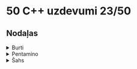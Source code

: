 # 50 C++ uzdevumi 23/50
## Nodaļas
<details>
<summary>Burti</summary>
<br>
  
## Burti 1 - 'a' skaits vārdā

### Definīcija
> Uzdevums sameklēt burtu 'a' skaitu dotajā vārdā.

### Ievaddatu raksturojums
> Ievaddatu vienīgajā rindā dots vārds. Vārda maksimālais burtu skaits ir 100.

### Izvaddatu raksturojums
> Izvaddatu vienīgajā rindā jāizvada viens skaitlis, kas norāda cik reižu šajā vārdā ir atkārtojies burts 'a'?

## Paraugdati
#### **Stdin**
<pre><code>abra</code></pre>
#### **Stdout**
<pre><code>2</code></pre>

### Mans rezultāts
> 5/5 punkti
### Links uz kodu
https://github.com/zieduvija/50_cpp/blob/master/code/burti1.cpp
### Links uz uzdevumu
https://clevercode.lv/task/show/burti1
  


## Burti 2 - vārds no pirmajiem burtiem

### Definīcija
> Izdrukāt vārdu, kas veidojas no citu vārdu pirmajiem burtiem.

### Ievaddatu raksturojums
> Katrā no ievaddatu piecām rindām dots viens vārds.

### Izvaddatu raksturojums
> Izvaddatu vienīgajā rindā ir vārds, kas sastāv no piecu doto vārdu pirmajiem burtiem.

## Paraugdati
#### **Stdin**
<pre><code>sile<br>
abra<br>
upe<br>
lietus<br>
ezers</code></pre>
#### **Stdout**
<pre><code>saule</code></pre>

### Mans rezultāts
> 5/5 punkti
### Links uz kodu
https://github.com/zieduvija/50_cpp/blob/master/code/burti2.cpp
### Links uz uzdevumu
https://clevercode.lv/task/show/burti2


## Burti 3 - pēdejais burts vārdā

### Definīcija
> Atrast vārda pēdējo burtu.

### Ievaddatu raksturojums
> Ievaddatu vienīgajā rindā dots vārds.

### Izvaddatu raksturojums
> Izvaddatu vienīgajā rindā ir dotā vārda pēdējais burts.

## Paraugdati
#### **Stdin**
<pre><code>bulta</code></pre>
#### **Stdout**
<pre><code>a</code></pre>

### Mans rezultāts
> 5/5 punkti
### Links uz kodu
https://github.com/zieduvija/50_cpp/blob/master/code/burti3.cpp
### Links uz uzdevumu
https://clevercode.lv/task/show/burti3


## Burti 4 - dotā burta skaits vārdā

### Definīcija
> Atrast cik reižu dotais burts atkārtojas dotajā vārdā.

### Ievaddatu raksturojums
> Ievaddatu pirmajā rindā ir dots vārds, kura garums nepārsniedz 20 simbolus, bet otrajā rindā burts.

### Izvaddatu raksturojums
> Izvaddatu vienīgajā rindā ir skaitlis, kas norāda cik reižu dotais burts atkārtojas dotajā vārdā.

## Paraugdati
#### **Stdin**
<pre><code>abra<br>
a</code></pre>
#### **Stdout**
<pre><code>2</code></pre>

### Mans rezultāts
> 5/5 punkti
### Links uz kodu
https://github.com/zieduvija/50_cpp/blob/master/code/burti4.cpp
### Links uz uzdevumu
https://clevercode.lv/task/show/burti4




## Burti 5 - kurš burts primais?

### Definīcija
> Atrast cik reižu dotais burts atkārtojas dotajā vārdā.

### Ievaddatu raksturojums
> Dots vārds, kura garums nepārsniedz 20 burtus un 2 burti. Atrast un izvadīt to burtu no diviem dotajiem, kurš, lasot doto vārdu, parādās pirmais. Zināms, ka katrs no burtiem vārdā sastopams tieši vienu reizi.

### Izvaddatu raksturojums
> Izvaddatu vienīgajā rindā ir atrastais burts.

## Paraugdati
#### **Stdin**
<pre><code>pasaka<br>
k<br>
s</code></pre>
#### **Stdout**
<pre><code>s</code></pre>

### Mans rezultāts
> 5/5 punkti
### Links uz kodu
https://github.com/zieduvija/50_cpp/blob/master/code/burti5.cpp
### Links uz uzdevumu
https://clevercode.lv/task/show/burti5




## Burti 6 - vārda veidošana

### Definīcija
> Doti 2 vārdi, kuru garums nepārsniedz 20 burtus. Pārbaudīt vai no pirmā vārda burtiem var izveidot otro vārdu. Zināms, ka otrais vārds ir īsāks par pirmo un tajā neviens burts neatkārtojas. Atbildes ir **Var** un  **Nevar**.

### Ievaddatu raksturojums
> Ievaddatu pirmajās divās rindās doti 2 vārdi.


### Izvaddatu raksturojums
> Izvaddatu vienīgajā rindā ir vārds **Var** vai **Nevar**.

## Paraugdati
#### **Stdin**
<pre><code>saule<br>
sula</code></pre>
#### **Stdout**
<pre><code>Var</code></pre>

### Mans rezultāts
> 5/5 punkti
### Links uz kodu
https://github.com/zieduvija/50_cpp/blob/master/code/burti6.cpp
### Links uz uzdevumu
https://clevercode.lv/task/show/burti6


## Burti 7 - aizstāj burtu

### Definīcija
> Dots vārds un 2 burti. Uzdevums sameklēt dotajā vārdā visus burtus, kas vienādi ar pirmo doto burtu un aizstāt tos ar otro doto burtu.

### Ievaddatu raksturojums
> Ievaddatu pirmajā rindā dots vārds, bet otrajā un trešajā rindā viens burts.


### Izvaddatu raksturojums
> Izvaddatu vienīgajā rindā jāizvada vārds pēc pārveidošanas..

## Paraugdati
#### **Stdin**
<pre><code>lapa<br>
a<br>
u</code></pre>
#### **Stdout**
<pre><code>lupu</code></pre>

### Mans rezultāts
> 5/5 punkti
### Links uz kodu
https://github.com/zieduvija/50_cpp/blob/master/code/burti7.cpp
### Links uz uzdevumu
https://clevercode.lv/task/show/burti7

</details>

<details>
<summary>Pentamino</summary>
<br>

## Pentamino 1

### Definīcija
> Pentamino figūras veido no pieciem kvadrātiem, novietojot tos tā, ka katram kvadrātam ir kopīga mala ar kādu citu.
Šoreiz izmantosim tikai trīs veida pentamino figūras:<br>

![pentam1-1](https://user-images.githubusercontent.com/118617121/225156685-6de7d0d5-4b1c-46dc-8df9-a4774fe15c92.gif)
<br>

> Sauksim tās par A, B un C veida figūrām. Katra veida figūrai viens kvadrāts ir iekrāsots citādi. Sauksim to par attiecīgā veida figūras galveno kvadrātu.<br>
Kvadrātveida rūtiņu laukumā, kura izmēri ir 8*8, izvietosim ne vairāk kā 10 iepriekšminētā veida figūras tā, lai katras figūras kvadrāti sakristu ar laukuma rūtiņām, un katra no figūrām pilnībā ietilptu laukumā. Figūras drīkst pārklāties. Figūras nedrīkst būt pagrieztas vai apgrieztas. Laukuma kolonnas ir sanumurētas no kreisās puses uz labo ar naturāliem skaitļiem no 1 līdz 8 pēc kārtas. Analoģiski no lejas uz augšu ir sanumurētas arī rindas.<br>
**Jūsu uzdevums ir uzrakstīt programmu, kas nosaka, cik no 64 laukuma rūtiņām noklāj vismaz viena pentamino figūra.**


### Ievaddatu raksturojums
> Izvaddatu pirmā rinda satur naturālu skaitli N, 1 <= N <= 10, kas apzīmē uz laukuma izvietoto pentamino figūru skaitu. Katrā no nākošajām N faila rindām tiek dotas kādas figūras apraksts formā

<pre><code> burts kolonnas_numurs rindas_numurs </code></pre>
> , kur burts norāda attiecīgās figūras veidu (A,B vai C), bet kolonnas un rindas numurs norāda laukuma rūtiņu, kuru noklāj šīs figūras galvenais kvadrāts. Starp burtu un kolonnas numuru, kā arī starp kolonnas numuru un rindas numuru ir viens tukšumsimbols.



### Izvaddatu raksturojums
> Ievaddatu vienīgajā rindā jāizvada viens naturāls skaitlis - laukuma rūtiņu skaits, ko noklāj dotās pentamino figūras.

## Piezīmes
Pirmā testpiemēra zīmējums:<br>
![pentam1-2](https://user-images.githubusercontent.com/118617121/225157153-14a8561f-2bbf-4307-8939-6511a0556cf2.gif)


## Paraugdati
#### **Stdin**
<pre><code>5<br>
A 2 5<br>
C 5 7<br>
B 7 6<br>
C 8 1<br>
A 4 3</code></pre>
#### **Stdout**
<pre><code>22</code></pre>

### Mans rezultāts
> 12/12 punkti
### Links uz kodu
https://github.com/zieduvija/50_cpp/blob/master/code/pentamino_1.cpp
### Links uz uzdevumu
https://clevercode.lv/task/show/pentam1





## Pentamino 2

### Definīcija
> Pentamino figūras veido no pieciem kvadrātiem, novietojot tos tā, ka katram kvadrātam ir kopīga mala ar kādu citu.
Šoreiz izmantosim tikai pieca veida pentamino figūras:<br>

![pentam2-1](https://user-images.githubusercontent.com/118617121/225158132-320bf7ab-b225-4d26-83c1-15d6d9051b10.gif)


> Sauksim tās par A, B, C, D un E veida figūrām. Katra veida figūrai viens kvadrāts ir iekrāsots citādi. Sauksim to par attiecīgā veida figūras galveno kvadrātu. <br>
Kvadrātveida rūtiņu laukumā, kura izmēri ir K*K rūtiņas, izvietosim ne vairāk kā 100 iepriekšminētā veida figūras tā, lai katras figūras kvadrāti sakristu ar laukuma rūtiņām, un katra no figūrām pilnībā ietilptu laukumā. Figūras drīkst pārklāties. Figūras nedrīkst būt pagrieztas vai apgrieztas. Laukuma kolonnas ir sanumurētas no kreisās puses uz labo ar naturāliem skaitļiem no 1 līdz K pēc kārtas. Analoģiski no lejas uz augšu ir sanumurētas arī rindas.<br>
**Jūsu uzdevums ir uzrakstīt programmu, kas nosaka, cik no laukuma rūtiņām noklāj vismaz viena pentamino figūra.**


### Ievaddatu raksturojums
> Ievaddatu pirmā rinda satur naturālu skaitli K, 1 <= K <= 100, kas apzīmē laukuma malas garumu.
Faila otrā rinda satur naturālu skaitli N, 1 <= N <= 100, kas apzīmē uz laukuma izvietoto pentamino figūru skaitu.
Katrā no nākošajām N faila rindām tiek dotas kādas figūras apraksts formā

<pre><code> burts kolonnas_numurs rindas_numurs </code></pre>
> , kur burts norāda attiecīgās figūras veidu (A,B,C,D vai E), bet kolonnas un rindas numurs norāda laukuma rūtiņu, kuru noklāj šīs figūras galvenais kvadrāts. Starp burtu un kolonnas numuru, kā arī starp kolonnas numuru un rindas numuru ir viens tukšumsimbols.



### Izvaddatu raksturojums
> Izvaddatu vienīgajā rindā jāizvada viens naturāls skaitlis - laukuma rūtiņu skaits, ko noklāj dotās pentamino figūras.

## Piezīmes
Pirmā testpiemēra zīmējums:<br>

![pentam2-2](https://user-images.githubusercontent.com/118617121/225158435-bc92464c-5bfd-4182-8594-2d5ad0681c63.gif)



## Paraugdati
#### **Stdin**
<pre><code>8<br>
5<br>
A 2 5<br>
D 5 7<br>
B 7 6<br>
D 8 1<br>
E 4 6</code></pre>
#### **Stdout**
<pre><code>23</code></pre>

### Mans rezultāts
> 21/21 punkti
### Links uz kodu
https://github.com/zieduvija/50_cpp/blob/master/code/pentamino_2.cpp
### Links uz uzdevumu
https://clevercode.lv/task/show/pentam2






## Pentamino 3

### Definīcija
> Pentamino figūras veido no pieciem kvadrātiem, novietojot tos tā, ka katram kvadrātam ir kopīga mala ar kādu citu.
Šoreiz izmantosim tikai pieca veida pentamino figūras:<br>

![pentam2-1](https://user-images.githubusercontent.com/118617121/225158132-320bf7ab-b225-4d26-83c1-15d6d9051b10.gif)


> Sauksim tās par A, B, C, D un E veida figūrām. Katra veida figūrai viens kvadrāts ir iekrāsots citādi. Sauksim to par attiecīgā veida figūras galveno kvadrātu. <br>
Kvadrātveida rūtiņu laukumā, kura izmēri ir K*K rūtiņas, izvietosim ne vairāk kā 100 iepriekšminētā veida figūras tā, lai katras figūras kvadrāti sakristu ar laukuma rūtiņām, un katra no figūrām pilnībā ietilptu laukumā. Figūras drīkst pārklāties. Figūras nedrīkst būt pagrieztas vai apgrieztas. Laukuma kolonnas ir sanumurētas no kreisās puses uz labo ar naturāliem skaitļiem no 1 līdz K pēc kārtas. Analoģiski no lejas uz augšu ir sanumurētas arī rindas.<br>
**Mēs vēlamies jau daļēji aizpildītajā laukumā novietot vēl vienu figūru tā, lai tā nepārklātos ar iepriekš noliktajām.<br>Jūsu uzdevums ir uzrakstīt programmu, kas nosaka, cik dažādās laukuma vietās šo figūru var novietot.**


### Ievaddatu raksturojums
> Ievaddatu pirmā rinda satur naturālu skaitli K, 1 <= K <= 100, kas apzīmē laukuma malas garumu.
Faila otrā rinda satur naturālu skaitli N, 1 <= N <= 100, kas apzīmē uz laukuma izvietoto pentamino figūru skaitu.
Katrā no nākošajām N faila rindām tiek dotas kādas figūras apraksts formā

<pre><code> burts kolonnas_numurs rindas_numurs </code></pre>
> , kur burts norāda attiecīgās figūras veidu (A,B,C,D vai E), bet kolonnas un rindas numurs norāda laukuma rūtiņu, kuru noklāj šīs figūras galvenais kvadrāts. Starp burtu un kolonnas numuru, kā arī starp kolonnas numuru un rindas numuru ir viens tukšumsimbols. Pēc tam faila nākošajā rindā ir dots viens burts (A,B,C,D vai E), kas norāda tās figūras veidu, kuru vēlamies novietot laukumā bez pārklāšanās.



### Izvaddatu raksturojums
> Izvaddatu vienīgajā rindā jāizvada viens vesels skaitlis - vietu skaits laukumā, kur iespējams izvietot figūru.

## Piezīmes
Testpiemēra zīmējums. Derīgās vietas atzīmētas ar krustiņiem:<br>

![pentam3-2](https://user-images.githubusercontent.com/118617121/225158815-b454bca3-53e0-4520-b35c-94cfb4e505dd.gif)




## Paraugdati
#### **Stdin**
<pre><code>5<br>
A 2 5<br>
D 5 7<br>
B 7 6<br>
D 8 1<br>
E 4 6<br>
E</code></pre>
#### **Stdout**
<pre><code>6</code></pre>

### Mans rezultāts
> 11/11 punkti
### Links uz kodu
https://github.com/zieduvija/50_cpp/blob/master/code/pentamino_3.cpp
### Links uz uzdevumu
https://clevercode.lv/task/show/pentam3







</details>

<details>
<summary>Šahs</summary>
<br>

## Šahs

### Definīcija
Uz 8x8 šaha galdiņa viena no lauciņiem novietots tornis. Galdiņa vertikāles un horizontāles tiek apzīmētas tā, kā redzams zīmējumā. Tādējādi katra lauciņa apzīmējums ir burts kopā ar ciparu, piemēram, b6, g1.

![sahs1-1](https://user-images.githubusercontent.com/118617121/224571166-2636287e-55d7-4479-8798-070da2f7fb78.gif)

Uzrakstiet programmu, kas noskaidro, ar kādu mazāko gājienu skaitu dotajā lauciņā novietotais tornis var nokļūt uz katru no 64 šaha galdiņa lauciņiem!

## Šahs 1 - Tornis

### Ievaddatu raksturojums
Ievaddatu vienīgajā rindā dots lauciņš (burts kopā ar ciparu, bez atdalošajām tukšumzīmēm), kurā novietots **tornis**.
### Izvaddatu raksturojums
Jāizvada 8 rindas, pa 8 simboliem katrā rindā. i-tās rindas j-tais simbols norāda, ar kādu mazāko gājienu skaitu tornis no sākuma rūtiņas var nokļūt lauciņā, kas atrodas uz (9-i)-tās horizontāles un j-tās vertikāles. Ja kādā lauciņā nokļūt nav iespējams, tad attiecīgajā pozīcijā jāizvada simbols “\*”.
## Paraugdati
#### **Stdin**
<pre><code>b6</code></pre>
#### **Stdout**
<pre><code>21222222<br>
21222222<br>
10111111<br>
21222222<br>
21222222<br>
21222222<br>
21222222<br>
21222222<br></code></pre>

### Mans rezultāts
> 17/17 punkti
### Links uz kodu
https://github.com/zieduvija/50_cpp/blob/master/code/sahs1.cpp
### Links uz uzdevumu
https://clevercode.lv/task/show/sahs1


## Šahs 2 - Laidnis

### Ievaddatu raksturojums
Ievaddatu vienīgajā rindā dots lauciņš (burts kopā ar ciparu, bez atdalošajām tukšumzīmēm), kurā novietots **laidnis**.
### Izvaddatu raksturojums
Jāizvada 8 rindas, pa 8 simboliem katrā rindā. i-tās rindas j-tais simbols norāda, ar kādu mazāko gājienu skaitu laidnis no sākuma rūtiņas var nokļūt lauciņā, kas atrodas uz (9-i)-tās horizontāles un j-tās vertikāles. Ja kādā lauciņā nokļūt nav iespējams, tad attiecīgajā pozīcijā jāizvada simbols “\*”.

## Paraugdati
#### **Stdin**
<pre><code>b6</code></pre>
#### **Stdout**
<pre><code>*2*1*2*2<br>
1*1*2*2*<br>
*0*2*2*2<br>
1*1*2*2*<br>
*2*1*2*2<br>
2*2*1*2*<br>
*2*2*1*2<br>
2*2*2*1*</code></pre>

### Mans rezultāts
> 17/17 punkti
### Links uz kodu
https://github.com/zieduvija/50_cpp/blob/master/code/sahs2.cpp
### Links uz uzdevumu
https://clevercode.lv/task/show/sahs2

## Šahs 3 - Dāma

### Ievaddatu raksturojums
Ievaddatu vienīgajā rindā dots lauciņš (burts kopā ar ciparu, bez atdalošajām tukšumzīmēm), kurā novietots **dāma**.

### Izvaddatu raksturojums
Jāizvada 8 rindas, pa 8 simboliem katrā rindā. i-tās rindas j-tais simbols norāda, ar kādu mazāko gājienu skaitu dāma no sākuma rūtiņas var nokļūt lauciņā, kas atrodas uz (9-i)-tās horizontāles un j-tās vertikāles. Ja kādā lauciņā nokļūt nav iespējams, tad attiecīgajā pozīcijā jāizvada simbols “\*”.

## Paraugdati
#### **Stdin**
<pre><code>b6</code></pre>
#### **Stdout**
<pre><code>21212222<br>
11122222<br>
10111111<br>
11122222<br>
21212222<br>
21221222<br>
21222122<br>
21222212<br></code></pre>

### Mans rezultāts
> 17/17 punkti
### Links uz kodu
https://github.com/zieduvija/50_cpp/blob/master/code/sahs3.cpp
### Links uz uzdevumu
https://clevercode.lv/task/show/sahs3

## Šahs 4 - Karalis

### Ievaddatu raksturojums
Ievaddatu vienīgajā rindā dots lauciņš (burts kopā ar ciparu, bez atdalošajām tukšumzīmēm), kurā novietots **karalis**.

### Izvaddatu raksturojums
Jāizvada 8 rindas, pa 8 simboliem katrā rindā. i-tās rindas j-tais simbols norāda, ar kādu mazāko gājienu skaitu karalis no sākuma rūtiņas var nokļūt lauciņā, kas atrodas uz (9-i)-tās horizontāles un j-tās vertikāles. Ja kādā lauciņā nokļūt nav iespējams, tad attiecīgajā pozīcijā jāizvada simbols “\*”.


## Paraugdati
#### **Stdin**
<pre><code>b6</code></pre>
#### **Stdout**
<pre><code>22223456<br>
11123456<br>
10123456<br>
11123456<br>
22223456<br>
33333456<br>
44444456<br>
55555556<br></code></pre>

### Mans rezultāts
> 17/17 punkti
### Links uz kodu
https://github.com/zieduvija/50_cpp/blob/master/code/sahs4.cpp
### Links uz uzdevumu
https://clevercode.lv/task/show/sahs4

## Šahs 5 - Zirdziņš

### Ievaddatu raksturojums
Izvaddatu vienīgajā rindā dots lauciņš (burts kopā ar ciparu, bez atdalošajām tukšumzīmēm), kurā novietots **zirdziņš**.

### Izvaddatu raksturojums
Jāizvada 8 rindas, pa 8 simboliem katrā rindā. i-tās rindas j-tais simbols norāda, ar kādu mazāko gājienu skaitu karalis no sākuma rūtiņas var nokļūt lauciņā, kas atrodas uz (9-i)-tās horizontāles un j-tās vertikāles. Ja kādā lauciņā nokļūt nav iespējams, tad attiecīgajā pozīcijā jāizvada simbols “\*”.


## Paraugdati
#### **Stdin**
<pre><code>b6</code></pre>
#### **Stdout**
<pre><code>12143234<br>
23212343<br>
30323234<br>
23212343<br>
12143234<br>
23232343<br>
32323434<br>
43434345<br></code></pre>

### Mans rezultāts
> 17/17 punkti
### Links uz kodu
https://github.com/zieduvija/50_cpp/blob/master/code/sahs5.cpp
### Links uz uzdevumu
https://clevercode.lv/task/show/sahs5

## Šahs 6 - Tornis ar šķērsli

### Ievaddatu raksturojums
Ievaddatu pirmajā rindā dots lauciņš (burts kopā ar ciparu, bez atdalošajām tukšumzīmēm), kurā novietots **tornis**. Otrajā rindā dots **izgrieztais lauciņš**. Zināms, ka abi dotie lauciņi ir atšķirīgi.



### Izvaddatu raksturojums
Jāizvada 8 rindas, pa 8 simboliem katrā rindā. i-tās rindas j-tais simbols norāda, ar kādu mazāko gājienu skaitu **tornis** no sākuma lauciņa var nokļūt lauciņā, kas atrodas uz (9-i)-tās horizontāles un j-tās vertikāles. Ja kādā lauciņā nokļūt nav iespējams, tad attiecīgajā pozīcijā jāizvada simbols “\*”.


## Paraugdati
#### **Stdin**
<pre><code>b6<br>
f6</code></pre>
#### **Stdout**
<pre><code>21222222<br>
21222222<br>
10111*33<br>
21222222<br>
21222222<br>
21222222<br>
21222222<br>
21222222<br></code></pre>

### Mans rezultāts
> 17/17 punkti
### Links uz kodu
https://github.com/zieduvija/50_cpp/blob/master/code/sahs6.cpp
### Links uz uzdevumu
https://clevercode.lv/task/show/sahs6


## Šahs 7 - Laidnis ar šķērsli

### Ievaddatu raksturojums
Ievaddatu pirmajā rindā dots lauciņš (burts kopā ar ciparu, bez atdalošajām tukšumzīmēm), kurā novietots **laidnis**. Otrajā rindā dots **izgrieztais lauciņš**. Zināms, ka abi dotie lauciņi ir atšķirīgi.



### Izvaddatu raksturojums
Jāizvada 8 rindas, pa 8 simboliem katrā rindā. i-tās rindas j-tais simbols norāda, ar kādu mazāko gājienu skaitu **laidnis** no sākuma lauciņa var nokļūt lauciņā, kas atrodas uz (9-i)-tās horizontāles un j-tās vertikāles. Ja kādā lauciņā nokļūt nav iespējams, tad attiecīgajā pozīcijā jāizvada simbols “\*”.


## Paraugdati
#### **Stdin**
<pre><code>b6<br>
f6</code></pre>
#### **Stdout**
<pre><code>*2*3*2*2<br>
2*2***2*<br>
*2*2*2*1<br>
2*2*2*1*<br>
*2*2*1*2<br>
1*2*1*2*<br>
*1*1*2*2<br>
2*0*2*2*<br></code></pre>

### Mans rezultāts
> 17/17 punkti
### Links uz kodu
https://github.com/zieduvija/50_cpp/blob/master/code/sahs7.cpp
### Links uz uzdevumu
https://clevercode.lv/task/show/sahs7



## Šahs 8 - Dāma ar šķērsli

### Ievaddatu raksturojums
Ievaddatu pirmajā rindā dots lauciņš (burts kopā ar ciparu, bez atdalošajām tukšumzīmēm), kurā novietota **dāma**. Otrajā rindā dots **izgrieztais lauciņš**. Zināms, ka abi dotie lauciņi ir atšķirīgi.



### Izvaddatu raksturojums
Jāizvada 8 rindas, pa 8 simboliem katrā rindā. i-tās rindas j-tais simbols norāda, ar kādu mazāko gājienu skaitu **dāma** no sākuma lauciņa var nokļūt lauciņā, kas atrodas uz (9-i)-tās horizontāles un j-tās vertikāles. Ja kādā lauciņā nokļūt nav iespējams, tad attiecīgajā pozīcijā jāizvada simbols “\*”.


## Paraugdati
#### **Stdin**
<pre><code>b6<br>
f6</code></pre>
#### **Stdout**
<pre><code>21212222<br>
11122222<br>
10111*22<br>
11122222<br>
21212222<br>
21221222<br>
21222122<br>
21222212<br></code></pre>

### Mans rezultāts
> 17/17 punkti
### Links uz kodu
https://github.com/zieduvija/50_cpp/blob/master/code/sahs8.cpp
### Links uz uzdevumu
https://clevercode.lv/task/show/sahs8


## Šahs 9 - Karalis ar šķērsli

### Ievaddatu raksturojums
Ievaddatu pirmajā rindā dots lauciņš (burts kopā ar ciparu, bez atdalošajām tukšumzīmēm), kurā novietots **karalis**. Otrajā rindā dots **izgrieztais lauciņš**. Zināms, ka abi dotie lauciņi ir atšķirīgi.




### Izvaddatu raksturojums
Jāizvada 8 rindas, pa 8 simboliem katrā rindā. i-tās rindas j-tais simbols norāda, ar kādu mazāko gājienu skaitu **karalis** no sākuma lauciņa var nokļūt lauciņā, kas atrodas uz (9-i)-tās horizontāles un j-tās vertikāles. Ja kādā lauciņā nokļūt nav iespējams, tad attiecīgajā pozīcijā jāizvada simbols “\*”.


## Paraugdati
#### **Stdin**
<pre><code>b6<br>
f6</code></pre>
#### **Stdout**
<pre><code>22223456<br>
11123456<br>
10123*56<br>
11123456<br>
22223456<br>
33333456<br>
44444456<br>
55555556<br></code></pre>

### Mans rezultāts
> 17/17 punkti
### Links uz kodu
https://github.com/zieduvija/50_cpp/blob/master/code/sahs9.cpp
### Links uz uzdevumu
https://clevercode.lv/task/show/sahs9
</details>


